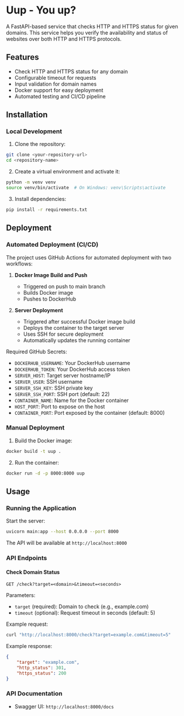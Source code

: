 # Uup - You up?

A FastAPI-based service that checks HTTP and HTTPS status for given domains. This service helps you verify the availability and status of websites over both HTTP and HTTPS protocols.

## Features

- Check HTTP and HTTPS status for any domain
- Configurable timeout for requests
- Input validation for domain names
- Docker support for easy deployment
- Automated testing and CI/CD pipeline

## Installation

### Local Development

1. Clone the repository:
```bash
git clone <your-repository-url>
cd <repository-name>
```

2. Create a virtual environment and activate it:
```bash
python -m venv venv
source venv/bin/activate  # On Windows: venv\Scripts\activate
```

3. Install dependencies:
```bash
pip install -r requirements.txt
```

## Deployment

### Automated Deployment (CI/CD)

The project uses GitHub Actions for automated deployment with two workflows:

1. **Docker Image Build and Push**
   - Triggered on push to main branch
   - Builds Docker image
   - Pushes to DockerHub

2. **Server Deployment**
   - Triggered after successful Docker image build
   - Deploys the container to the target server
   - Uses SSH for secure deployment
   - Automatically updates the running container

Required GitHub Secrets:
- `DOCKERHUB_USERNAME`: Your DockerHub username
- `DOCKERHUB_TOKEN`: Your DockerHub access token
- `SERVER_HOST`: Target server hostname/IP
- `SERVER_USER`: SSH username
- `SERVER_SSH_KEY`: SSH private key
- `SERVER_SSH_PORT`: SSH port (default: 22)
- `CONTAINER_NAME`: Name for the Docker container
- `HOST_PORT`: Port to expose on the host
- `CONTAINER_PORT`: Port exposed by the container (default: 8000)

### Manual Deployment

1. Build the Docker image:
```bash
docker build -t uup .
```

2. Run the container:
```bash
docker run -d -p 8000:8000 uup
```

## Usage

### Running the Application

Start the server:
```bash
uvicorn main:app --host 0.0.0.0 --port 8000
```

The API will be available at `http://localhost:8000`

### API Endpoints

#### Check Domain Status
```
GET /check?target=<domain>&timeout=<seconds>
```

Parameters:
- `target` (required): Domain to check (e.g., example.com)
- `timeout` (optional): Request timeout in seconds (default: 5)

Example request:
```bash
curl "http://localhost:8000/check?target=example.com&timeout=5"
```

Example response:
```json
{
    "target": "example.com",
    "http_status": 301,
    "https_status": 200
}
```

### API Documentation

- Swagger UI: `http://localhost:8000/docs`



